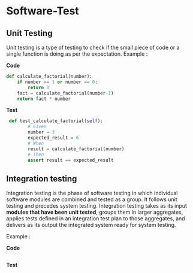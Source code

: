 # Software-Test
## Unit Testing

Unit testing is a type of testing to check if the small piece of code or a single function is doing as per the expectation.
Example :

**Code**

```python
def calculate_factorial(number):
    if number == 1 or number == 0:
        return 1
    fact = calculate_factorial(number-1)
    return fact * number
```

**Test**

```python
 def test_calculate_factorial(self):
        # Given
        number = 3
        expected_result = 6
        # When
        result = calculate_factorial(number)
        # Then
        assert result == expected_result
```
## Integration testing

Integration testing is the phase of software testing in which individual software modules are combined and tested as a group. 
It follows unit testing and precedes system testing.
Integration testing takes as its input **modules that have been unit tested**, groups them in larger aggregates, applies tests defined in an integration test plan to those aggregates, and delivers as its output the integrated system ready for system testing.

Example : 

**Code**

```python

```

**Test**

```python

```
